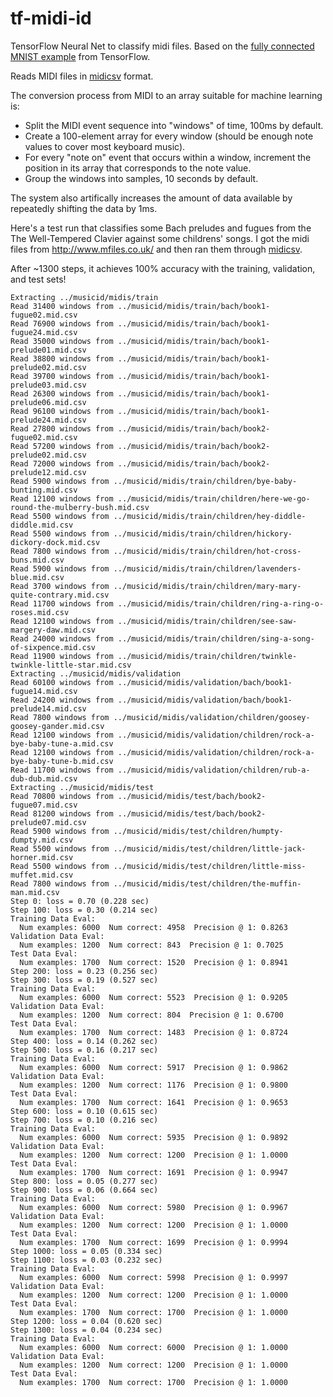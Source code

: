 # tf-midi-id
TensorFlow Neural Net to classify midi files.
Based on the [fully connected MNIST example](https://github.com/tensorflow/tensorflow/blob/r0.8/tensorflow/examples/tutorials/mnist/fully_connected_feed.py) from TensorFlow.

Reads MIDI files in [midicsv](http://www.fourmilab.ch/webtools/midicsv/) format.

The conversion process from MIDI to an array suitable for machine learning is:
* Split the MIDI event sequence into "windows" of time, 100ms by default.
* Create a 100-element array for every window (should be enough note values to cover most keyboard music).
* For every "note on" event that occurs within a window, increment the position in its array that corresponds to the note value.
* Group the windows into samples, 10 seconds by default.

The system also artifically increases the amount of data available by repeatedly shifting the data by 1ms.

Here's a test run that classifies some Bach preludes and fugues from the The Well-Tempered Clavier against some childrens' songs. I got the midi files from http://www.mfiles.co.uk/ and then ran them through [midicsv](http://www.fourmilab.ch/webtools/midicsv/).

After ~1300 steps, it achieves 100% accuracy with the training, validation, and test sets!

```
Extracting ../musicid/midis/train
Read 31400 windows from ../musicid/midis/train/bach/book1-fugue02.mid.csv
Read 76900 windows from ../musicid/midis/train/bach/book1-fugue24.mid.csv
Read 35000 windows from ../musicid/midis/train/bach/book1-prelude01.mid.csv
Read 38800 windows from ../musicid/midis/train/bach/book1-prelude02.mid.csv
Read 39700 windows from ../musicid/midis/train/bach/book1-prelude03.mid.csv
Read 26300 windows from ../musicid/midis/train/bach/book1-prelude06.mid.csv
Read 96100 windows from ../musicid/midis/train/bach/book1-prelude24.mid.csv
Read 27800 windows from ../musicid/midis/train/bach/book2-fugue02.mid.csv
Read 57200 windows from ../musicid/midis/train/bach/book2-prelude02.mid.csv
Read 72000 windows from ../musicid/midis/train/bach/book2-prelude12.mid.csv
Read 5900 windows from ../musicid/midis/train/children/bye-baby-bunting.mid.csv
Read 12100 windows from ../musicid/midis/train/children/here-we-go-round-the-mulberry-bush.mid.csv
Read 5500 windows from ../musicid/midis/train/children/hey-diddle-diddle.mid.csv
Read 5500 windows from ../musicid/midis/train/children/hickory-dickory-dock.mid.csv
Read 7800 windows from ../musicid/midis/train/children/hot-cross-buns.mid.csv
Read 5900 windows from ../musicid/midis/train/children/lavenders-blue.mid.csv
Read 3700 windows from ../musicid/midis/train/children/mary-mary-quite-contrary.mid.csv
Read 11700 windows from ../musicid/midis/train/children/ring-a-ring-o-roses.mid.csv
Read 12100 windows from ../musicid/midis/train/children/see-saw-margery-daw.mid.csv
Read 24000 windows from ../musicid/midis/train/children/sing-a-song-of-sixpence.mid.csv
Read 11900 windows from ../musicid/midis/train/children/twinkle-twinkle-little-star.mid.csv
Extracting ../musicid/midis/validation
Read 60100 windows from ../musicid/midis/validation/bach/book1-fugue14.mid.csv
Read 24200 windows from ../musicid/midis/validation/bach/book1-prelude14.mid.csv
Read 7800 windows from ../musicid/midis/validation/children/goosey-goosey-gander.mid.csv
Read 12100 windows from ../musicid/midis/validation/children/rock-a-bye-baby-tune-a.mid.csv
Read 12100 windows from ../musicid/midis/validation/children/rock-a-bye-baby-tune-b.mid.csv
Read 11700 windows from ../musicid/midis/validation/children/rub-a-dub-dub.mid.csv
Extracting ../musicid/midis/test
Read 70800 windows from ../musicid/midis/test/bach/book2-fugue07.mid.csv
Read 81200 windows from ../musicid/midis/test/bach/book2-prelude07.mid.csv
Read 5900 windows from ../musicid/midis/test/children/humpty-dumpty.mid.csv
Read 5500 windows from ../musicid/midis/test/children/little-jack-horner.mid.csv
Read 5500 windows from ../musicid/midis/test/children/little-miss-muffet.mid.csv
Read 7800 windows from ../musicid/midis/test/children/the-muffin-man.mid.csv
Step 0: loss = 0.70 (0.228 sec)
Step 100: loss = 0.30 (0.214 sec)
Training Data Eval:
  Num examples: 6000  Num correct: 4958  Precision @ 1: 0.8263
Validation Data Eval:
  Num examples: 1200  Num correct: 843  Precision @ 1: 0.7025
Test Data Eval:
  Num examples: 1700  Num correct: 1520  Precision @ 1: 0.8941
Step 200: loss = 0.23 (0.256 sec)
Step 300: loss = 0.19 (0.527 sec)
Training Data Eval:
  Num examples: 6000  Num correct: 5523  Precision @ 1: 0.9205
Validation Data Eval:
  Num examples: 1200  Num correct: 804  Precision @ 1: 0.6700
Test Data Eval:
  Num examples: 1700  Num correct: 1483  Precision @ 1: 0.8724
Step 400: loss = 0.14 (0.262 sec)
Step 500: loss = 0.16 (0.217 sec)
Training Data Eval:
  Num examples: 6000  Num correct: 5917  Precision @ 1: 0.9862
Validation Data Eval:
  Num examples: 1200  Num correct: 1176  Precision @ 1: 0.9800
Test Data Eval:
  Num examples: 1700  Num correct: 1641  Precision @ 1: 0.9653
Step 600: loss = 0.10 (0.615 sec)
Step 700: loss = 0.10 (0.216 sec)
Training Data Eval:
  Num examples: 6000  Num correct: 5935  Precision @ 1: 0.9892
Validation Data Eval:
  Num examples: 1200  Num correct: 1200  Precision @ 1: 1.0000
Test Data Eval:
  Num examples: 1700  Num correct: 1691  Precision @ 1: 0.9947
Step 800: loss = 0.05 (0.277 sec)
Step 900: loss = 0.06 (0.664 sec)
Training Data Eval:
  Num examples: 6000  Num correct: 5980  Precision @ 1: 0.9967
Validation Data Eval:
  Num examples: 1200  Num correct: 1200  Precision @ 1: 1.0000
Test Data Eval:
  Num examples: 1700  Num correct: 1699  Precision @ 1: 0.9994
Step 1000: loss = 0.05 (0.334 sec)
Step 1100: loss = 0.03 (0.232 sec)
Training Data Eval:
  Num examples: 6000  Num correct: 5998  Precision @ 1: 0.9997
Validation Data Eval:
  Num examples: 1200  Num correct: 1200  Precision @ 1: 1.0000
Test Data Eval:
  Num examples: 1700  Num correct: 1700  Precision @ 1: 1.0000
Step 1200: loss = 0.04 (0.620 sec)
Step 1300: loss = 0.04 (0.234 sec)
Training Data Eval:
  Num examples: 6000  Num correct: 6000  Precision @ 1: 1.0000
Validation Data Eval:
  Num examples: 1200  Num correct: 1200  Precision @ 1: 1.0000
Test Data Eval:
  Num examples: 1700  Num correct: 1700  Precision @ 1: 1.0000
```
